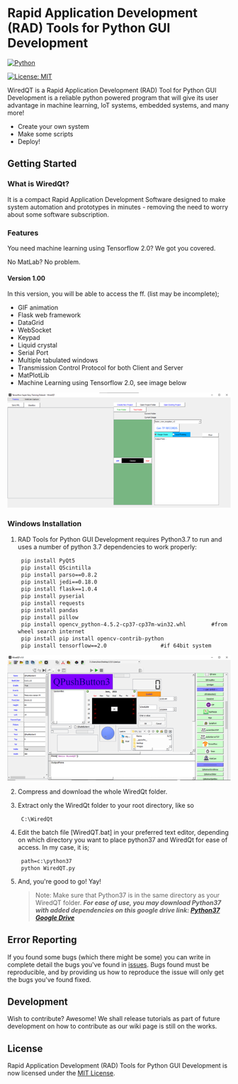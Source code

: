 # Rapid Application Development (RAD) Tools for Python GUI Development

[![Python](https://www.python.org/static/community_logos/python-powered-w-100x40.png)](https://www.python.org/)

[![License: MIT](https://img.shields.io/badge/License-MIT-yellow.svg)](https://opensource.org/licenses/MIT)

WiredQT is a Rapid Application Development (RAD) Tool for Python GUI Development is a reliable python powered program that will give its user advantage in machine learning, IoT systems, embedded systems, and many more!

- Create your own system
- Make some scripts
- Deploy!

## Getting Started

### What is WiredQt?

It is a compact Rapid Application Development Software designed to make system automation and prototypes in minutes - removing the need to worry about some software subscription.

### Features

You need machine learning using Tensorflow 2.0? We got you covered.

No MatLab? No problem.

   #### Version 1.00
In this version, you will be able to access the ff. (list may be incomplete);

- GIF animation
- Flask web framework
- DataGrid
- WebSocket
- Keypad
- Liquid crystal
- Serial Port
- Multiple tabulated windows
- Transmission Control Protocol for both Client and Server
- MatPlotLib
- Machine Learning using Tensorflow 2.0, see image below

![wiredqtmachinelearning](https://github.com/chiptrontech/WiredQTv1.0/blob/207969ef59d45190ccaa24c439b96928bd1058d0/WiredQT%20Machine%20Learning.png "This is just a sample of what you can do using our app.")

### Windows Installation

1. RAD Tools for Python GUI Development requires Python3.7 to run and uses a number of python 3.7 dependencies to work properly:

        
        pip install PyQt5
        pip install QScintilla
        pip install parso==0.8.2
        pip install jedi==0.18.0
        pip install flask==1.0.4
        pip install pyserial
        pip install requests
        pip install pandas
        pip install pillow
        pip install opencv_python-4.5.2-cp37-cp37m-win32.whl		#from wheel search internet
        pip install pip install opencv-contrib-python
        pip install tensorflow==2.0					#if 64bit system

![wiredqtcompileride](ide.png " ")

2. Compress and download the whole WiredQt folder.
3. Extract only the WiredQt folder to your root directory, like so
    
        C:\WiredQt

4. Edit the batch file [WiredQT.bat] in your preferred text editor, depending on which directory you want to place python37 and WiredQt for ease of access. In my case, it is;

        path=c:\python37
        python WiredQT.py
        
5. And, you're good to go! Yay!

      > Note: Make sure that Python37 is in the same directory as your WiredQT folder.
      ***For ease of use, you may download Python37 with added dependencies on this google drive link: [Python37 Google Drive](https://drive.google.com/file/d/1YYt3SEAF2nn1srazVLEnrDAO_STH2yiH/view?usp=sharing)***

## Error Reporting

If you found some bugs (which there might be some) you can write in complete detail the bugs you've found in [issues](https://github.com/chiptrontech/WiredQTv1.0/issues/new). Bugs found must be reproducible, and by providing us how to reproduce the issue will only get the bugs you've found fixed.

## Development

Wish to contribute? Awesome! We shall release tutorials as part of future development on how to contribute as our wiki page is still on the works.

## License

Rapid Application Development (RAD) Tools for Python GUI Development
is now licensed under the [MIT License](LICENSE).
